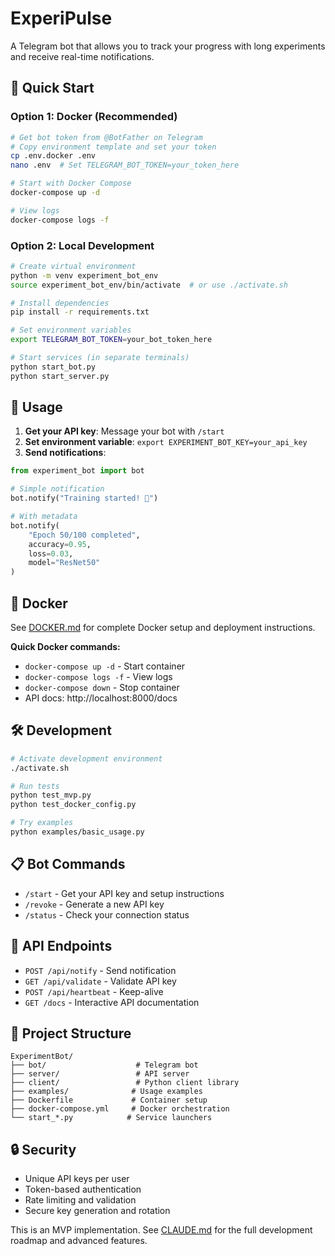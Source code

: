 # ExperiPulse

A Telegram bot that allows you to track your progress with long experiments and receive real-time notifications.

## 🚀 Quick Start

### Option 1: Docker (Recommended)

```bash
# Get bot token from @BotFather on Telegram
# Copy environment template and set your token
cp .env.docker .env
nano .env  # Set TELEGRAM_BOT_TOKEN=your_token_here

# Start with Docker Compose
docker-compose up -d

# View logs
docker-compose logs -f
```

### Option 2: Local Development

```bash
# Create virtual environment
python -m venv experiment_bot_env
source experiment_bot_env/bin/activate  # or use ./activate.sh

# Install dependencies
pip install -r requirements.txt

# Set environment variables
export TELEGRAM_BOT_TOKEN=your_bot_token_here

# Start services (in separate terminals)
python start_bot.py
python start_server.py
```

## 📱 Usage

1. **Get your API key**: Message your bot with `/start`
2. **Set environment variable**: `export EXPERIMENT_BOT_KEY=your_api_key`
3. **Send notifications**:

```python
from experiment_bot import bot

# Simple notification
bot.notify("Training started! 🚀")

# With metadata
bot.notify(
    "Epoch 50/100 completed",
    accuracy=0.95,
    loss=0.03,
    model="ResNet50"
)
```

## 🐳 Docker

See [DOCKER.md](DOCKER.md) for complete Docker setup and deployment instructions.

**Quick Docker commands:**
- `docker-compose up -d` - Start container
- `docker-compose logs -f` - View logs
- `docker-compose down` - Stop container
- API docs: http://localhost:8000/docs

## 🛠️ Development

```bash
# Activate development environment
./activate.sh

# Run tests
python test_mvp.py
python test_docker_config.py

# Try examples
python examples/basic_usage.py
```

## 📋 Bot Commands

- `/start` - Get your API key and setup instructions
- `/revoke` - Generate a new API key
- `/status` - Check your connection status

## 🔧 API Endpoints

- `POST /api/notify` - Send notification
- `GET /api/validate` - Validate API key
- `POST /api/heartbeat` - Keep-alive
- `GET /docs` - Interactive API documentation

## 📁 Project Structure

```
ExperimentBot/
├── bot/                    # Telegram bot
├── server/                 # API server
├── client/                 # Python client library
├── examples/              # Usage examples
├── Dockerfile             # Container setup
├── docker-compose.yml     # Docker orchestration
└── start_*.py            # Service launchers
```

## 🔒 Security

- Unique API keys per user
- Token-based authentication
- Rate limiting and validation
- Secure key generation and rotation

This is an MVP implementation. See [CLAUDE.md](CLAUDE.md) for the full development roadmap and advanced features.
